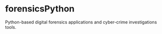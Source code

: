 forensicsPython
===============

Python-based digital forensics applications and cyber-crime investigations tools.
